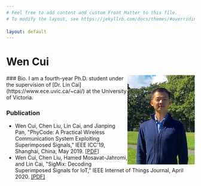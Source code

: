 ```yaml
---
# Feel free to add content and custom Front Matter to this file.
# To modify the layout, see https://jekyllrb.com/docs/themes/#overriding-theme-defaults

layout: default
---
```

# Wen Cui
<div style="float: right; width:180px"> <img src="imag/wen.jpg" /></div>
### Bio.
I am a fourth-year Ph.D. student under the supervision of [Dr. Lin Cai](https://www.ece.uvic.ca/~cai/) at the University of Victoria.

### Publication
* Wen Cui, Chen Liu, Lin Cai, and Jianping Pan, "PhyCode: A Practical Wireless Communication System Exploiting Superimposed Signals," IEEE ICC'19, Shanghai, China, May 2019. [[PDF](pub/PhyCode.pdf)]
* Wen Cui, Chen Liu, Hamed Mosavat-Jahromi, and Lin Cai, "SigMix: Decoding Superimposed Signals for IoT," IEEE Internet of Things Journal, April 2020. [[PDF]](pub/SigMix.pdf)